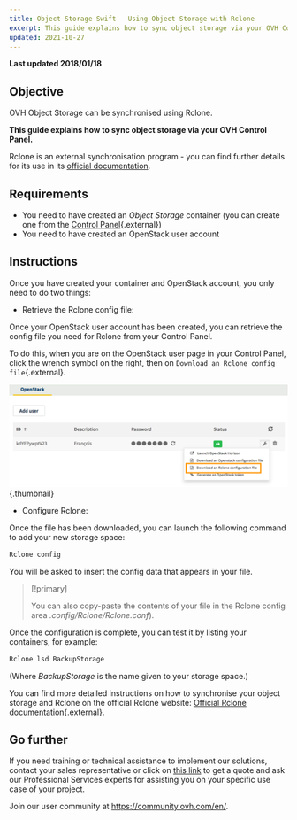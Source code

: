 ```yaml
---
title: Object Storage Swift - Using Object Storage with Rclone
excerpt: This guide explains how to sync object storage via your OVH Control Panel
updated: 2021-10-27
---
```


**Last updated 2018/01/18**

## Objective

OVH Object Storage can be synchronised using Rclone.

**This guide explains how to sync object storage via your OVH Control Panel.**

Rclone is an external synchronisation program - you can find further details for its use in its [official documentation](https://Rclone.org/).


## Requirements

- You need to have created an *Object Storage* container (you can create one from the [Control Panel](/pages/cloud/storage/object_storage/pcs_create_container){.external})
- You need to have created an OpenStack user account


## Instructions

Once you have created your container and OpenStack account, you only need to do two things:

- Retrieve the Rclone config file:

Once your OpenStack user account has been created, you can retrieve the config file you need for Rclone from your Control Panel.

To do this, when you are on the OpenStack user page in your Control Panel, click the wrench symbol on the right, then on `Download an Rclone config file`{.external}.

![Download an Rclone config file](images/download_file.png){.thumbnail}


- Configure Rclone:

Once the file has been downloaded, you can launch the following command to add your new storage space:

```sh 
Rclone config
```

You will be asked to insert the config data that appears in your file.

> [!primary]
>
> You can also copy-paste the contents of your file in the Rclone config area *.config/Rclone/Rclone.conf*).
> 

Once the configuration is complete, you can test it by listing your containers, for example:

```sh
Rclone lsd BackupStorage
```

(Where *BackupStorage* is the name given to your storage space.)

You can find more detailed instructions on how to synchronise your object storage and Rclone on the official Rclone website: [Official Rclone documentation](https://Rclone.org/swift/){.external}.


## Go further

If you need training or technical assistance to implement our solutions, contact your sales representative or click on [this link](https://www.ovhcloud.com/en-ca/professional-services/) to get a quote and ask our Professional Services experts for assisting you on your specific use case of your project.

Join our user community at <https://community.ovh.com/en/>.